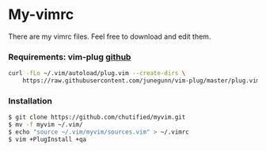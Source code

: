 # My-vimrc
There are my vimrc files. Feel free to download and edit them.

### Requirements: vim-plug <a href="https://github.com/junegunn/vim-plug">github</a>
```bash
curl -fLo ~/.vim/autoload/plug.vim --create-dirs \
    https://raw.githubusercontent.com/junegunn/vim-plug/master/plug.vim
```

### Installation
```bash
$ git clone https://github.com/chutified/myvim.git
$ mv -f myvim ~/.vim/
$ echo "source ~/.vim/myvim/sources.vim" > ~/.vimrc
$ vim +PlugInstall +qa
```
